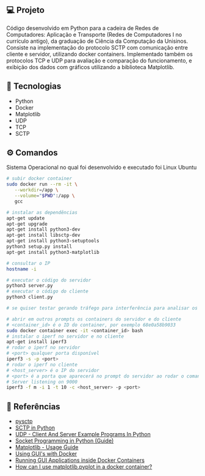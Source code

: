 ## 💻 Projeto

Código desenvolvido em Python para a cadeira de Redes de Computadores: Aplicação e Transporte (Redes de Computadores I no currículo antigo), da graduação de Ciência da Computação da Unisinos. Consiste na implementação do protocolo SCTP com comunicação entre cliente e servidor, utilizando docker containers. Implementado também os protocolos TCP e UDP para avaliação e comparação do funcionamento, e exibição dos dados com gráficos utilizando a biblioteca Matplotlib.

## 🚀 Tecnologias

- Python
- Docker
- Matplotlib
- UDP
- TCP
- SCTP

## ⚙ Comandos

Sistema Operacional no qual foi desenvolvido e executado foi Linux Ubuntu

```bash
# subir docker container
sudo docker run --rm -it \
   --workdir=/app \
   --volume="$PWD":/app \
   gcc
```

```bash
# instalar as dependências
apt-get update
apt-get upgrade
apt-get install python3-dev
apt-get install libsctp-dev
apt-get install python3-setuptools
python3 setup.py install
apt-get install python3-matplotlib
```

```bash
# consultar o IP
hostname -i
```

```bash
# executar o código do servidor
python3 server.py
# executar o código do cliente
python3 client.py
```

```bash
# se quiser testar gerando tráfego para interferência para analisar os comportamentos

# abrir em outros prompts os containers do servidor e do cliente
# <container_id> é o ID do container, por exemplo 68e0a58b9033
sudo docker container exec -it <container_id> bash
# instalar o iperf no servidor e no cliente
apt-get install iperf3
# rodar o iperf no servidor
# <port> qualquer porta disponível
iperf3 -s -p <port>
# rodar o iperf no cliente
# <host_server> é o IP do servidor
# <port> é a porta que aparecerá no prompt do servidor ao rodar o comando anterior, exemplo:
# Server listening on 9000
iperf3 -f m -i 1 -t 10 -c <host_server> -p <port>
```

## 📖 Referências

- [pysctp](https://github.com/P1sec/pysctp)
- [SCTP in Python](https://nickvsnetworking.com/sctp-in-python/)
- [UDP - Client And Server Example Programs In Python](https://pythontic.com/modules/socket/udp-client-server-example)
- [Socket Programming in Python (Guide)](https://realpython.com/python-sockets/)
- [Matplotlib - Usage Guide](https://matplotlib.org/stable/tutorials/introductory/usage.html#sphx-glr-tutorials-introductory-usage-py)
- [Using GUI's with Docker](http://wiki.ros.org/docker/Tutorials/GUI)
- [Running GUI Applications inside Docker Containers](https://medium.com/@SaravSun/running-gui-applications-inside-docker-containers-83d65c0db110)
- [How can I use matplotlib.pyplot in a docker container?](https://stackoverflow.com/questions/46018102/how-can-i-use-matplotlib-pyplot-in-a-docker-container)